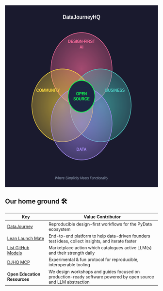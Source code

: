 <p align="center">
  <img src="/profile/DJHQ_mission.svg" alt="DJHQ mission" style="width:640px; height:600px;">
</p>

## Our home ground 🛠️

| Key                                                         | Value                                                                                                         Contributor   |
| ----------------------------------------------------------- | --------------------------------------------------------------------------------------------------------------
| [DataJourney](https://github.com/DataJourneyHQ/DataJourney) | Reproducible design-first workflows for the PyData ecosystem                                                   | 
| [Lean Launch Mate](https://llmate.datajourneyhq.com/)       | End-to-end platform to help data-driven founders test ideas, collect insights, and iterate faster              |
| [List GitHub Models](https://github.com/marketplace/actions/list-github-models) | Marketplace action which catalogues active LLM(s) and their strength daily|
| [DJHQ MCP](https://github.com/DataJourneyHQ/MCP)            | Experimental & fun protocol for reproducible, interoperable tooling                                     | 
| **Open Education Resources**                                | We design workshops and guides focused on production-ready software powered by open source and LLM abstraction |
